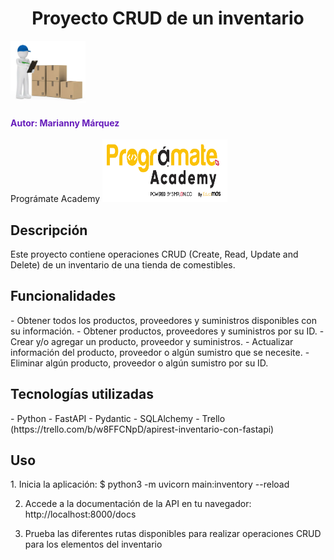 <h1 align="center"> Proyecto CRUD de un inventario </h1>
<img src="image/supplier figure package.jpg" alt="Inventory" width="120" height="100">

<h4 style="color: #661BBB";> Autor: Marianny Márquez </h4>
Prográmate Academy <img src="image/programate.png" alt="Logo Programate" width="200" height="100">

<h2> Descripción </h2>
Este proyecto contiene operaciones CRUD (Create, Read, Update and Delete) de un inventario de una tienda de comestibles.

<h2> Funcionalidades </h2>
- Obtener todos los productos, proveedores y suministros disponibles con su información.
- Obtener productos, proveedores y suministros por su ID.
- Crear y/o agregar un producto, proveedor y suministros.
- Actualizar información del producto, proveedor o algún sumistro que se necesite.
- Eliminar algún producto, proveedor o algún sumistro por su ID.

<h2> Tecnologías utilizadas </h2>
- Python
- FastAPI
- Pydantic
- SQLAlchemy
- Trello (https://trello.com/b/w8FFCNpD/apirest-inventario-con-fastapi)

<h2> Uso </h2>
1. Inicia la aplicación:
$ python3 -m uvicorn main:inventory --reload

2. Accede a la documentación de la API en tu navegador:
http://localhost:8000/docs

3. Prueba las diferentes rutas disponibles para realizar operaciones CRUD para los elementos del inventario
